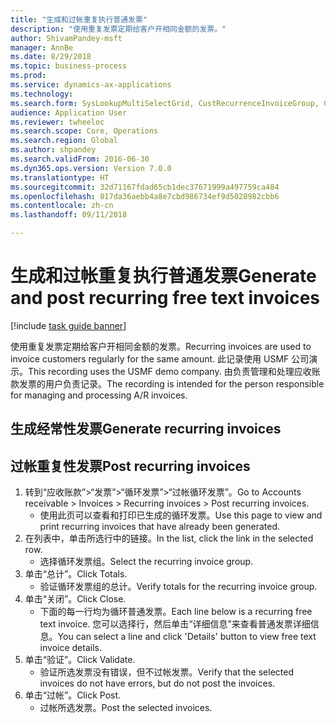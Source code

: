 ```yaml
--- 
title: "生成和过帐重复执行普通发票"
description: "使用重复发票定期给客户开相同金额的发票。"
author: ShivamPandey-msft
manager: AnnBe
ms.date: 8/29/2018
ms.topic: business-process
ms.prod: 
ms.service: dynamics-ax-applications
ms.technology: 
ms.search.form: SysLookupMultiSelectGrid, CustRecurrenceInvoiceGroup, CustFreeInvoice, CustRecurrenceInvoiceTotals
audience: Application User
ms.reviewer: twheeloc
ms.search.scope: Core, Operations
ms.search.region: Global
ms.author: shpandey
ms.search.validFrom: 2016-06-30
ms.dyn365.ops.version: Version 7.0.0
ms.translationtype: HT
ms.sourcegitcommit: 32d71167fdad65cb1dec37671999a497759ca484
ms.openlocfilehash: 817da36aebb4a8e7cbd986734ef9d5028982cbb6
ms.contentlocale: zh-cn
ms.lasthandoff: 09/11/2018

---
```

# <a name="generate-and-post-recurring-free-text-invoices"></a><span data-ttu-id="9488d-103">生成和过帐重复执行普通发票</span><span class="sxs-lookup"><span data-stu-id="9488d-103">Generate and post recurring free text invoices</span></span>

[!include [task guide banner](../../includes/task-guide-banner.md)]

<span data-ttu-id="9488d-104">使用重复发票定期给客户开相同金额的发票。</span><span class="sxs-lookup"><span data-stu-id="9488d-104">Recurring invoices are used to invoice customers regularly for the same amount.</span></span> <span data-ttu-id="9488d-105">此记录使用 USMF 公司演示。</span><span class="sxs-lookup"><span data-stu-id="9488d-105">This recording uses the USMF demo company.</span></span> <span data-ttu-id="9488d-106">由负责管理和处理应收账款发票的用户负责记录。</span><span class="sxs-lookup"><span data-stu-id="9488d-106">The recording is intended for the person responsible for managing and processing A/R invoices.</span></span>


## <a name="generate-recurring-invoices"></a><span data-ttu-id="9488d-107">生成经常性发票</span><span class="sxs-lookup"><span data-stu-id="9488d-107">Generate recurring invoices</span></span>

## <a name="post-recurring-invoices"></a><span data-ttu-id="9488d-108">过帐重复性发票</span><span class="sxs-lookup"><span data-stu-id="9488d-108">Post recurring invoices</span></span>
1. <span data-ttu-id="9488d-109">转到“应收账款”>“发票”>“循环发票”>“过帐循环发票”。</span><span class="sxs-lookup"><span data-stu-id="9488d-109">Go to Accounts receivable > Invoices > Recurring invoices > Post recurring invoices.</span></span>
    * <span data-ttu-id="9488d-110">使用此页可以查看和打印已生成的循环发票。</span><span class="sxs-lookup"><span data-stu-id="9488d-110">Use this page to view and print recurring invoices that have already been generated.</span></span>  
2. <span data-ttu-id="9488d-111">在列表中，单击所选行中的链接。</span><span class="sxs-lookup"><span data-stu-id="9488d-111">In the list, click the link in the selected row.</span></span>
    * <span data-ttu-id="9488d-112">选择循环发票组。</span><span class="sxs-lookup"><span data-stu-id="9488d-112">Select the recurring invoice group.</span></span>  
3. <span data-ttu-id="9488d-113">单击“总计”。</span><span class="sxs-lookup"><span data-stu-id="9488d-113">Click Totals.</span></span>
    * <span data-ttu-id="9488d-114">验证循环发票组的总计。</span><span class="sxs-lookup"><span data-stu-id="9488d-114">Verify totals for the recurring invoice group.</span></span>  
4. <span data-ttu-id="9488d-115">单击“关闭”。</span><span class="sxs-lookup"><span data-stu-id="9488d-115">Click Close.</span></span>
    * <span data-ttu-id="9488d-116">下面的每一行均为循环普通发票。</span><span class="sxs-lookup"><span data-stu-id="9488d-116">Each line below is a recurring free text invoice.</span></span> <span data-ttu-id="9488d-117">您可以选择行，然后单击“详细信息”来查看普通发票详细信息。</span><span class="sxs-lookup"><span data-stu-id="9488d-117">You can select a line and click 'Details' button to view free text invoice details.</span></span>  
5. <span data-ttu-id="9488d-118">单击“验证”。</span><span class="sxs-lookup"><span data-stu-id="9488d-118">Click Validate.</span></span>
    * <span data-ttu-id="9488d-119">验证所选发票没有错误，但不过帐发票。</span><span class="sxs-lookup"><span data-stu-id="9488d-119">Verify that the selected invoices do not have errors, but do not post the invoices.</span></span>  
6. <span data-ttu-id="9488d-120">单击“过帐”。</span><span class="sxs-lookup"><span data-stu-id="9488d-120">Click Post.</span></span>
    * <span data-ttu-id="9488d-121">过帐所选发票。</span><span class="sxs-lookup"><span data-stu-id="9488d-121">Post the selected invoices.</span></span>  


